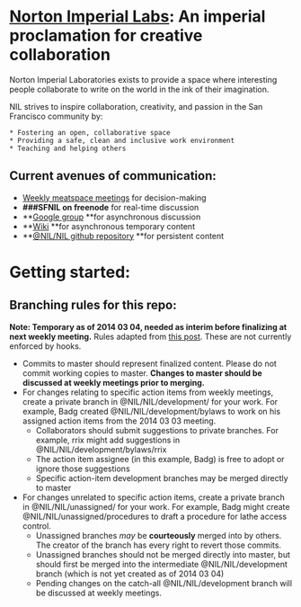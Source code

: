 [Norton Imperial Labs](http://nortonimperiallabs.org/):  An imperial proclamation for creative collaboration
==========================================================================

Norton Imperial Laboratories exists to provide a space where interesting
people collaborate to write on the world in the ink of their
imagination.

NIL strives to inspire collaboration, creativity, and passion in the San Francisco community by:

	* Fostering an open, collaborative space 
	* Providing a safe, clean and inclusive work environment
	* Teaching and helping others

Current avenues of communication:
---------------------------------

* [Weekly meatspace meetings](https://github.com/nortonimperiallabs/nortonimperiallabs/blob/master/announcements/weeklyMeetings.md) for decision-making
* **##\#SFNIL on freenode** for real-time discussion
* **[Google group](https://groups.google.com/forum/#!forum/sfhackerspace) **for asynchronous discussion
* **[Wiki](http://wiki.nortonimperiallabs.org/) **for asynchronous temporary content
* **[@NIL/NIL github repository](https://github.com/nortonimperiallabs/nortonimperiallabs) **for persistent content

Getting started:
================

Branching rules for this repo:
----------------------------------

**Note: Temporary as of 2014 03 04, needed as interim before finalizing at next weekly meeting.**  Rules adapted from [this post](http://nvie.com/posts/a-successful-git-branching-model/).  These are not currently enforced by hooks.

* Commits to master should represent finalized content.  Please do not commit working copies to master.  **Changes to master should be discussed at weekly meetings prior to merging.**
* For changes relating to specific action items from weekly meetings, create a private branch in @NIL/NIL/development/ for your work.  For example, Badg created @NIL/NIL/development/bylaws to work on his assigned action items from the 2014 03 03 meeting.
	* Collaborators should submit suggestions to private branches.  For example, rrix might add suggestions in @NIL/NIL/development/bylaws/rrix
	* The action item assignee (in this example, Badg) is free to adopt or ignore those suggestions
	* Specific action-item development branches may be merged directly to master
* For changes unrelated to specific action items, create a private branch in @NIL/NIL/unassigned/ for your work.  For example, Badg might create @NIL/NIL/unassigned/procedures to draft a procedure for lathe access control.
	* Unassigned branches *may* be **courteously** merged into by others.  The creator of the branch has every right to revert those commits.
	* Unassigned branches should not be merged directly into master, but should first be merged into the intermediate @NIL/NIL/development branch (which is not yet created as of 2014 03 04)
	* Pending changes on the catch-all @NIL/NIL/development branch will be discussed at weekly meetings.